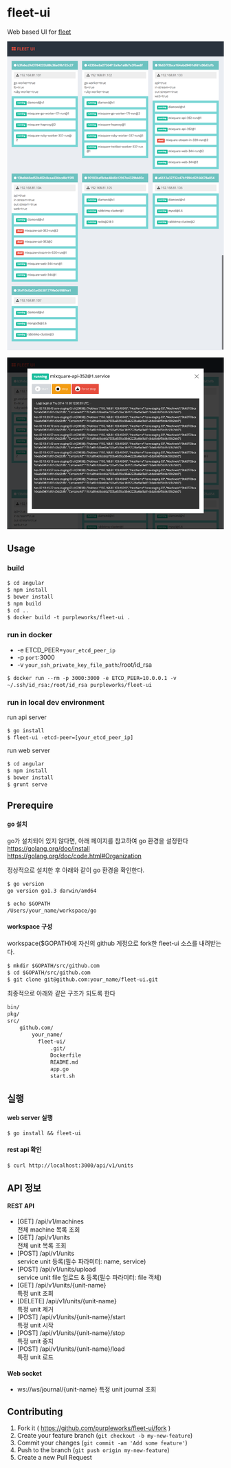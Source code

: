 fleet-ui
========

Web based UI for [fleet](https://github.com/coreos/fleet)

![fleet-ui machine list](images/screenshot.png "fleet-ui machine list")

![fleet-ui unit detail](images/screenshot2.png "fleet-ui unit detail")

## Usage

### build

```
$ cd angular
$ npm install
$ bower install
$ npm build
$ cd ..
$ docker build -t purpleworks/fleet-ui .
```

### run in docker

- -e ETCD_PEER=`your_etcd_peer_ip`
- -p `port`:3000
- -v `your_ssh_private_key_file_path`:/root/id_rsa

```
$ docker run --rm -p 3000:3000 -e ETCD_PEER=10.0.0.1 -v ~/.ssh/id_rsa:/root/id_rsa purpleworks/fleet-ui
```

### run in local dev environment
run api server
```
$ go install
$ fleet-ui -etcd-peer=[your_etcd_peer_ip]
```
run web server

```
$ cd angular
$ npm install
$ bower install
$ grunt serve
```

## Prerequire

#### go 설치

go가 설치되어 있지 않다면, 아래 페이지를 참고하여 go 환경을 설정한다
https://golang.org/doc/install
https://golang.org/doc/code.html#Organization

정상적으로 설치한 후 아래와 같이 go 환경을 확인한다.

```
$ go version
go version go1.3 darwin/amd64
```

```
$ echo $GOPATH
/Users/your_name/workspace/go
```

#### workspace 구성

workspace($GOPATH)에 자신의 github 계정으로 fork한 fleet-ui 소스를 내려받는다.

```
$ mkdir $GOPATH/src/github.com
$ cd $GOPATH/src/github.com
$ git clone git@github.com:your_name/fleet-ui.git
```

최종적으로 아래와 같은 구조가 되도록 한다
```
bin/
pkg/
src/
    github.com/
        your_name/
          fleet-ui/
              .git/
              Dockerfile
              README.md
              app.go
              start.sh
```

## 실행

#### web server 실행

```
$ go install && fleet-ui
```

#### rest api 확인

```
$ curl http://localhost:3000/api/v1/units
```

## API 정보

#### REST API

- [GET] /api/v1/machines  
전체  machine 목록 조회
- [GET] /api/v1/units  
전체  unit 목록 조회
- [POST] /api/v1/units  
service unit 등록(필수 파라미터: name, service)
- [POST] /api/v1/units/upload  
service unit file 업로드 & 등록(필수 파라미터: file 객체)
- [GET] /api/v1/units/{unit-name}  
특정 unit 조회
- [DELETE] /api/v1/units/{unit-name}  
특정 unit 제거
- [POST] /api/v1/units/{unit-name}/start  
특정 unit 시작
- [POST] /api/v1/units/{unit-name}/stop  
특정 unit 중지
- [POST] /api/v1/units/{unit-name}/load  
특정 unit 로드

#### Web socket

- ws://ws/journal/{unit-name}
특정 unit journal 조회

## Contributing

1. Fork it ( https://github.com/purpleworks/fleet-ui/fork )
2. Create your feature branch (`git checkout -b my-new-feature`)
3. Commit your changes (`git commit -am 'Add some feature'`)
4. Push to the branch (`git push origin my-new-feature`)
5. Create a new Pull Request
